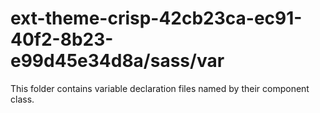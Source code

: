 # ext-theme-crisp-42cb23ca-ec91-40f2-8b23-e99d45e34d8a/sass/var

This folder contains variable declaration files named by their component class.
